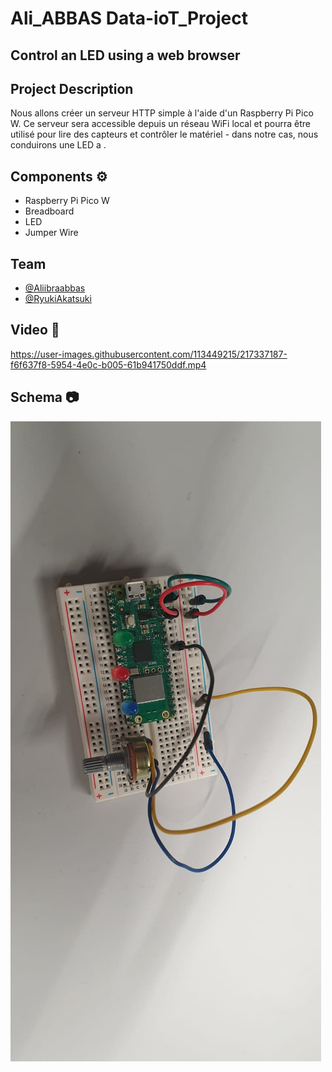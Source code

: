 # Ali_ABBAS Data-ioT_Project

## Control an LED  using a web browser

## Project Description

Nous allons créer un serveur HTTP simple à l'aide d'un Raspberry Pi Pico W. Ce serveur sera accessible depuis un réseau WiFi local et pourra être utilisé pour lire des capteurs et contrôler le matériel - dans notre cas, nous conduirons une LED a .


## Components ⚙️
- Raspberry Pi Pico W
- Breadboard
- LED 
- Jumper Wire

## Team
- [@Aliibraabbas](https://github.com/Aliibraabbas)
- [@RyukiAkatsuki](https://github.com/RyukiAkatsuki)

## Video 🎥


https://user-images.githubusercontent.com/113449215/217337187-f6f637f8-5954-4e0c-b005-61b941750ddf.mp4


## Schema 📷 
<img  alt="Breadboard"  src="/image/Breadboard.jpeg">
